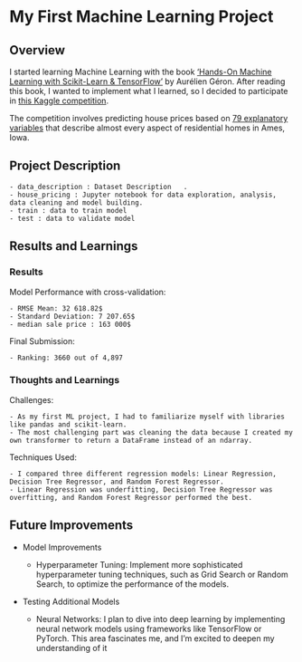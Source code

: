 # My First Machine Learning Project

## Overview

I started learning Machine Learning with the book [‘Hands-On Machine Learning with Scikit-Learn & TensorFlow’](https://www.oreilly.com/library/view/hands-on-machine-learning/9781492032632/) by Aurélien Géron. After reading this book, I wanted to implement what I learned, so I decided to participate in [this Kaggle competition](https://www.kaggle.com/competitions/house-prices-advanced-regression-techniques).

The competition involves predicting house prices based on [79 explanatory variables](https://www.kaggle.com/competitions/house-prices-advanced-regression-techniques/data) that describe almost every aspect of residential homes in Ames, Iowa.

## Project Description

	- data_description : Dataset Description   .
	- house_pricing : Jupyter notebook for data exploration, analysis, data cleaning and model building.
    - train : data to train model
    - test : data to validate model

## Results and Learnings

### Results

Model Performance with cross-validation:

	- RMSE Mean: 32 618.82$
	- Standard Deviation: 7 207.65$
    - median sale price : 163 000$

Final Submission:

	- Ranking: 3660 out of 4,897

### Thoughts and Learnings

Challenges:

	- As my first ML project, I had to familiarize myself with libraries like pandas and scikit-learn.
	- The most challenging part was cleaning the data because I created my own transformer to return a DataFrame instead of an ndarray.
Techniques Used:

	- I compared three different regression models: Linear Regression, Decision Tree Regressor, and Random Forest Regressor.
	- Linear Regression was underfitting, Decision Tree Regressor was overfitting, and Random Forest Regressor performed the best.

## Future Improvements

- Model Improvements

	- Hyperparameter Tuning: Implement more sophisticated hyperparameter tuning techniques, such as Grid Search or Random Search, to optimize the performance of the models.

- Testing Additional Models
    - Neural Networks: I plan to dive into deep learning by implementing neural network models using frameworks like TensorFlow or PyTorch. This area fascinates me, and I’m excited to deepen my understanding of it
